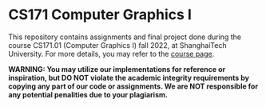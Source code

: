 # CS171 Computer Graphics I

This repository contains assignments and final project done during the course CS171.01 (Computer Graphics I) fall 2022, at ShanghaiTech University. For more details, you may refer to the [course page](https://faculty.sist.shanghaitech.edu.cn/faculty/liuxp/course/cs171.01/).

**WARNING: You may utilize our implementations for reference or inspiration, but DO NOT violate the academic integrity requirements by copying any part of our code or assignments. We are NOT responsible for any potential penalities due to your plagiarism.**



